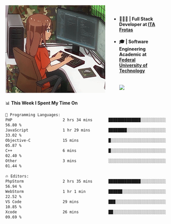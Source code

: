 
<body >
  <div style="display: flex; width: auto; margin-right: 30px ">
    <img align="right" width="312" height="274" style="padding-right:20px; " src="assets/umiko.gif" alt="Computer man" />
    <ul style="flex: 1;">
      <li><h4>🧑🏽‍💻 | Full Stack Developer at <a href="https://itafrotas.com//">ITA Frotas</a></h4></li>
      <li><h4>🎓 | Software Engineering Academic at <a href="http://www.utfpr.edu.br/">Federal University of Technology</a></h4></li>
      <br/>
      <a href="https://skillicons.dev">
        <img src="https://skillicons.dev/icons?i=ts,react,nodejs,go,swift,js,adonis,postgres,c,heroku,gradle,firebase,flutter,docker,aws,java,redis,kubernetes&theme=light&&perline=6 " />
      </a>
    </ul>  
    <br/>
  </div>
</body>


<!--START_SECTION:waka-->
📊 **This Week I Spent My Time On** 

```text
💬 Programming Languages: 
PHP                      2 hrs 34 mins       ██████████████░░░░░░░░░░░   56.80 % 
JavaScript               1 hr 29 mins        ████████░░░░░░░░░░░░░░░░░   33.02 % 
Objective-C              15 mins             █░░░░░░░░░░░░░░░░░░░░░░░░   05.87 % 
C++                      6 mins              █░░░░░░░░░░░░░░░░░░░░░░░░   02.40 % 
Other                    3 mins              ░░░░░░░░░░░░░░░░░░░░░░░░░   01.44 % 

🔥 Editors: 
PhpStorm                 2 hrs 35 mins       ██████████████░░░░░░░░░░░   56.94 % 
WebStorm                 1 hr 1 min          ██████░░░░░░░░░░░░░░░░░░░   22.52 % 
VS Code                  29 mins             ███░░░░░░░░░░░░░░░░░░░░░░   10.85 % 
Xcode                    26 mins             ██░░░░░░░░░░░░░░░░░░░░░░░   09.69 % 
```


<!--END_SECTION:waka-->

<!--
**danielr0d/danielr0d** is a ✨ _special_ ✨ repository because its `README.md` (this file) appears on your GitHub profile.

Here are some ideas to get you started:

- 🔭 I’m currently working on ...
- 🌱 I’m currently learning ...
- 👯 I’m looking to collaborate on ...
- 🤔 I’m looking for help with ...
- 💬 Ask me about ...
- 📫 How to reach me: ...
- 😄 Pronouns: ...
- ⚡ Fun fact: ...
-->
